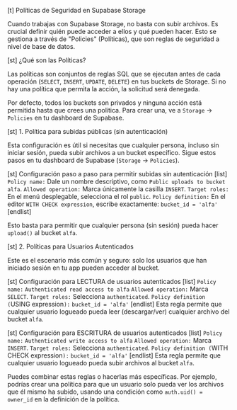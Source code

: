 [t] Políticas de Seguridad en Supabase Storage

Cuando trabajas con Supabase Storage, no basta con subir archivos. Es crucial definir quién puede acceder a ellos y qué pueden hacer. Esto se gestiona a través de "Policies" (Políticas), que son reglas de seguridad a nivel de base de datos.

[st] ¿Qué son las Políticas?

Las políticas son conjuntos de reglas SQL que se ejecutan antes de cada operación (`SELECT`, `INSERT`, `UPDATE`, `DELETE`) en tus buckets de Storage. Si no hay una política que permita la acción, la solicitud será denegada.

Por defecto, todos los buckets son privados y ninguna acción está permitida hasta que crees una política. Para crear una, ve a `Storage` -> `Policies` en tu dashboard de Supabase.

[st] 1. Política para subidas públicas (sin autenticación)

Esta configuración es útil si necesitas que cualquier persona, incluso sin iniciar sesión, pueda subir archivos a un bucket específico. Sigue estos pasos en tu dashboard de Supabase (`Storage` -> `Policies`).

[st] Configuración paso a paso para permitir subidas sin autenticación
[list]
`Policy name:` Dale un nombre descriptivo, como `Public uploads to bucket alfa`.
`Allowed operation:` Marca únicamente la casilla `INSERT`.
`Target roles:` En el menú desplegable, selecciona el rol `public`.
`Policy definition:` En el editor `WITH CHECK expression`, escribe exactamente: `bucket_id = 'alfa'`
[endlist]

Esto basta para permitir que cualquier persona (sin sesión) pueda hacer `upload()` al bucket `alfa`.

[st] 2. Políticas para Usuarios Autenticados

Este es el escenario más común y seguro: solo los usuarios que han iniciado sesión en tu app pueden acceder al bucket.

[st] Configuración para LECTURA de usuarios autenticados
[list]
`Policy name:` `Authenticated read access to alfa`
`Allowed operation:` Marca `SELECT`.
`Target roles:` Selecciona `authenticated`.
`Policy definition (`USING expression`):` `bucket_id = 'alfa'`
[endlist]
Esta regla permite que cualquier usuario logueado pueda leer (descargar/ver) cualquier archivo del bucket `alfa`.

[st] Configuración para ESCRITURA de usuarios autenticados
[list]
`Policy name:` `Authenticated write access to alfa`
`Allowed operation:` Marca `INSERT`.
`Target roles:` Selecciona `authenticated`.
`Policy definition (`WITH CHECK expression`):` `bucket_id = 'alfa'`
[endlist]
Esta regla permite que cualquier usuario logueado pueda subir archivos al bucket `alfa`.

Puedes combinar estas reglas o hacerlas más específicas. Por ejemplo, podrías crear una política para que un usuario solo pueda ver los archivos que él mismo ha subido, usando una condición como `auth.uid() = owner_id` en la definición de la política.